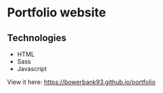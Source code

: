 # Portfolio website

## Technologies

- HTML
- Sass
- Javascript

View it here: https://bowerbank93.github.io/portfolio
